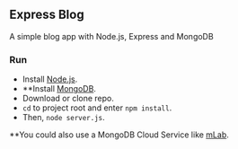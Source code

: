 ## Express Blog
A simple blog app with Node.js, Express and MongoDB

### Run
- Install [Node.js](http://nodejs.org).
- **Install [MongoDB](https://www.mongodb.com/download-center#community).
- Download or clone repo.
- `cd` to project root and enter `npm install`.
- Then, `node server.js`.

**You could also use a MongoDB Cloud Service like [mLab](https://mlab.com/).